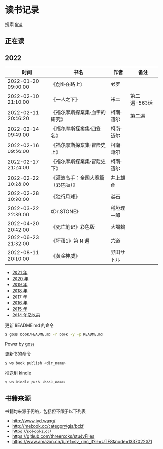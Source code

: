 # 读书记录

搜索 [find](https://github.com/wxnacy/book/find/master)

## 正在读



## 2022


时间 | 书名 | 作者 | 备注
-----|------|-----|------
2022-01-20 09:00:00 |《创业在路上》| 老罗 | 
2022-02-10 21:10:00 |《一人之下》| 米二 | 第二遍-563话
2022-02-11 20:46:20 |《福尔摩斯探案集·血字的研究》| 柯南·道尔 | 第二遍
2022-02-14 09:49:00 |《福尔摩斯探案集·四签名》| 柯南·道尔 | 
2022-02-16 09:56:00 |《福尔摩斯探案集·冒险史上》| 柯南·道尔 | 
2022-02-17 21:24:00 |《福尔摩斯探案集·冒险史下》| 柯南·道尔 | 
2022-02-22 10:28:00 |《灌篮高手：全国大赛篇（彩色版）》| 井上雄彥 |
2022-02-28 10:30:00 |《独行月球》| 赵石 |
2022-03-22 22:39:00 |《Dr.STONE》| 稻垣理一郎 |
2022-04-20 20:42:00 |《死亡笔记》彩色版| 大場鶇 |
2022-06-23 21:32:00 |《坏蛋1》第 N 遍| 六道 |
2022-08-11 20:10:00 |《黄金神威》| 野田サトル |


- [2021 年](2021.md)
- [2020 年](2020.md)
- [2019 年](2019.md)
- [2018 年](2018.md)
- [2017 年](2017.md)
- [2016 年](2016.md)
- [2015 年](2015.md)
- [2014 年及以前](2014.md)

更新 README.md 的命令

```bash
$ goss book/README.md -r book -y -p README.md
```

Power by [goss](https://github.com/wxnacy/goss)

更新书的命令

```bash
$ ws book publish <dir_name>
```

推送到 kindle

```bash
$ ws kindle push <book_name>
```

## 书籍来源

书籍均来源于网络，包括但不限于以下列表

- http://www.iyd.wang/
- http://mebook.cc/category/gjs/bckf
- https://sobooks.cc/
- https://github.com/threerocks/studyFiles
- https://www.amazon.cn/b/ref=sv_kinc_3?ie=UTF8&node=1337022071


